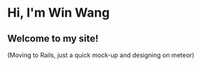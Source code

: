 Hi, I'm Win Wang
=======================
    
    
Welcome to my site!
-----------------------

(Moving to Rails, just a quick mock-up and designing on meteor)
